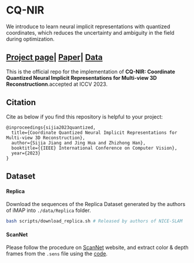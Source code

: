 # CQ-NIR
We introduce to learn neural implicit representations with quantized coordinates, which reduces the uncertainty and ambiguity in the field during optimization.

## [Project page](https://machineperceptionlab.github.io/CQ-NIR-page/)| [Paper](https://arxiv.org/abs/2308.11025)| [Data](https://www.dropbox.com/sh/w0y8bbdmxzik3uk/AAAaZffBiJevxQzRskoOYcyja?dl=0)
This is the official repo for the implementation of **CQ-NIR: Coordinate Quantized Neural Implicit Representations for Multi-view 3D Reconstructionn**.accepted at ICCV 2023.

## Citation

Cite as below if you find this repository is helpful to your project:
```
@inproceedings{sijia2023quantized,
  title={Coordinate Quantized Neural Implicit Representations for Multi-view 3D Reconstruction},
  author={Sijia Jiang and Jing Hua and Zhizhong Han},
  booktitle={{IEEE} International Conference on Computer Vision},
  year={2023}
}
```

## Dataset

#### Replica

Download the sequences of the Replica Dataset generated by the authors of iMAP into `./data/Replica` folder. 

```bash
bash scripts/download_replica.sh # Released by authors of NICE-SLAM
```



#### ScanNet

Please follow the procedure on [ScanNet](http://www.scan-net.org/) website, and extract color & depth frames from the `.sens` file using the [code](https://github.com/ScanNet/ScanNet/blob/master/SensReader/python/reader.py).
